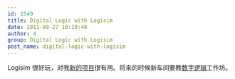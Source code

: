 ```yaml
---
id: 1549
title: Digital Logic with Logisim
date: 2011-09-27 10:19:48
author: 4
group: Digital Logic with Logisim
post_name: digital-logic-with-logisim
---
```


Logisim 很好玩，对我[新的项目](http://wiki.xinchejian.com/wiki/LED%5FMatrix%5Fdigital%5Flogic%5Fusing%5FLogisim)很有用。将来的时候新车间要教[数字逻辑](http://wiki.xinchejian.com/wiki/Digital%5FLogic)工作坊。